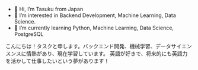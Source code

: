 - 👋 Hi, I’m Tasuku from Japan
- 👀 I’m interested in Backend Development, Machine Learning, Data Science.
- 🌱 I’m currently learning Python, Machine Learning, Data Science, PostgreSQL

こんにちは！タスクと申します。バックエンド開発、機械学習、データサイエンスンスに情熱があり、現在学習しています。
英語が好きで、将来的にも英語力を活かして仕事したいという夢があります！
<!---
TaskH1/TaskH1 is a ✨ special ✨ repository because its `README.md` (this file) appears on your GitHub profile.
You can click the Preview link to take a look at your changes.
--->

